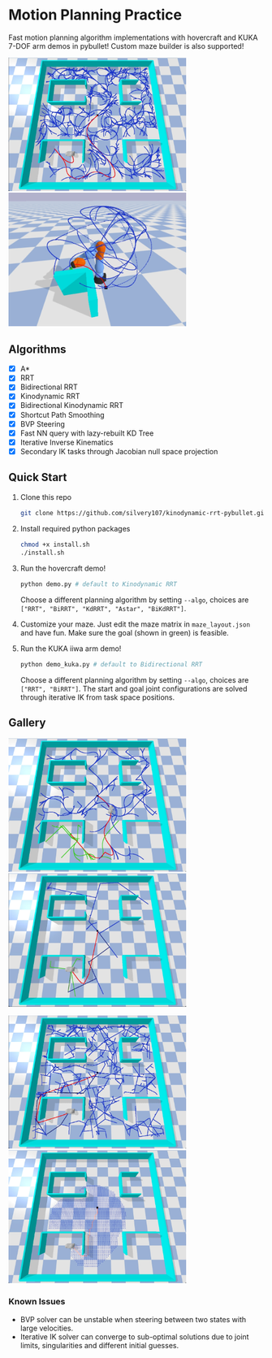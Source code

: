 # Motion Planning Practice

Fast motion planning algorithm implementations with hovercraft and KUKA 7-DOF arm demos in pybullet!
Custom maze builder is also supported!

<p align="left">
<img src="figures/KdRRT.png" width="350">
<img src="figures/kuka_rrt.png" width="350">
</p>

## Algorithms
- [x] A*
- [x] RRT
- [x] Bidirectional RRT
- [x] Kinodynamic RRT
- [x] Bidirectional Kinodynamic RRT
- [x] Shortcut Path Smoothing
- [x] BVP Steering
- [x] Fast NN query with lazy-rebuilt KD Tree
- [x] Iterative Inverse Kinematics
- [x] Secondary IK tasks through Jacobian null space projection 

## Quick Start
1. Clone this repo
    ```bash
    git clone https://github.com/silvery107/kinodynamic-rrt-pybullet.git
    ```

2. Install required python packages
    ```bash
    chmod +x install.sh
    ./install.sh
    ```

3. Run the hovercraft demo!
    ```bash
    python demo.py # default to Kinodynamic RRT
    ```
    Choose a different planning algorithm by setting `--algo`, choices are `["RRT", "BiRRT", "KdRRT", "Astar", "BiKdRRT"]`.

4. Customize your maze. Just edit the maze matrix in `maze_layout.json` and have fun.
   Make sure the goal (shown in green) is feasible.

5. Run the KUKA iiwa arm demo!
    ```bash
    python demo_kuka.py # default to Bidirectional RRT
    ```
    Choose a different planning algorithm by setting `--algo`, choices are `["RRT", "BiRRT"]`.
    The start and goal joint configurations are solved through iterative IK from task space positions.

## Gallery

<p align="left">
<img src="figures/BiKdRRT.png" width="350">
<img src="figures/BiRRT.png" width="350">
</p>
<p align="left">
<img src="figures/RRT.png" width="350">
<img src="figures/Astar.png" width="350">
</p>


### Known Issues
- BVP solver can be unstable when steering between two states with large velocities.
- Iterative IK solver can converge to sub-optimal solutions due to joint limits, singularities and different initial guesses.